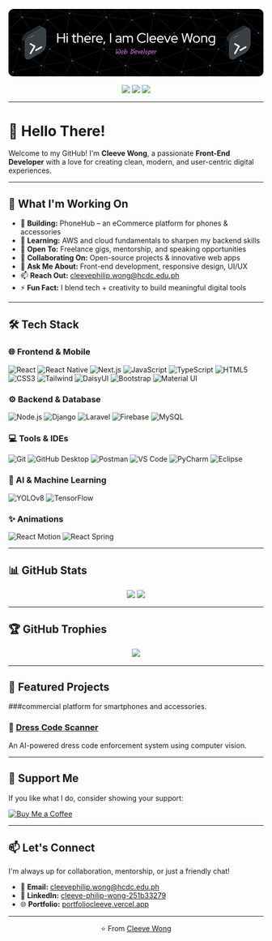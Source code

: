 ![Header](./assets/header.png)

<p align="center">
  <a href="https://github.com/CleevePhilip"><img src="https://img.shields.io/github/followers/CleevePhilip?label=Follow&style=social&color=00FFFF"></a>
  <a href="https://www.linkedin.com/in/cleeve-philip-wong-251b33279/"><img src="https://img.shields.io/badge/LinkedIn-Connect-00FFFF?style=flat&logo=linkedin&logoColor=black"></a>
  <a href="https://twitter.com/YourTwitterHandle"><img src="https://img.shields.io/twitter/follow/YourTwitterHandle?style=social&color=00FFFF"></a>
</p>

---

# 👋 Hello There!

Welcome to my GitHub! I'm **Cleeve Wong**, a passionate **Front-End Developer** with a love for creating clean, modern, and user-centric digital experiences.

---

## 🚀 What I'm Working On

- 🔭 **Building:** PhoneHub – an eCommerce platform for phones & accessories  
- 🌱 **Learning:** AWS and cloud fundamentals to sharpen my backend skills  
- 🤝 **Open To:** Freelance gigs, mentorship, and speaking opportunities  
- 👯 **Collaborating On:** Open-source projects & innovative web apps  
- 💬 **Ask Me About:** Front-end development, responsive design, UI/UX  
- 📫 **Reach Out:** cleevephilip.wong@hcdc.edu.ph  
- ⚡ **Fun Fact:** I blend tech + creativity to build meaningful digital tools  

---

## 🛠️ Tech Stack

### 🌐 Frontend & Mobile

![React](https://img.shields.io/badge/React-00FFFF?style=flat&logo=react&logoColor=black)
![React Native](https://img.shields.io/badge/React_Native-00FFFF?style=flat&logo=react&logoColor=black)
![Next.js](https://img.shields.io/badge/Next.js-000000?style=flat&logo=next.js&logoColor=00FFFF)
![JavaScript](https://img.shields.io/badge/JavaScript-00FFFF?style=flat&logo=javascript&logoColor=black)
![TypeScript](https://img.shields.io/badge/TypeScript-00FFFF?style=flat&logo=typescript&logoColor=black)
![HTML5](https://img.shields.io/badge/HTML-00FFFF?style=flat&logo=html5&logoColor=black)
![CSS3](https://img.shields.io/badge/CSS-00FFFF?style=flat&logo=css3&logoColor=black)
![Tailwind](https://img.shields.io/badge/Tailwind_CSS-00FFFF?style=flat&logo=tailwind-css&logoColor=black)
![DaisyUI](https://img.shields.io/badge/DaisyUI-00FFFF?style=flat&logo=daisyui&logoColor=black)
![Bootstrap](https://img.shields.io/badge/Bootstrap-00FFFF?style=flat&logo=bootstrap&logoColor=black)
![Material UI](https://img.shields.io/badge/Material_UI-00FFFF?style=flat&logo=mui&logoColor=black)

### ⚙️ Backend & Database

![Node.js](https://img.shields.io/badge/Node.js-00FFFF?style=flat&logo=node.js&logoColor=black)
![Django](https://img.shields.io/badge/Django-00FFFF?style=flat&logo=django&logoColor=black)
![Laravel](https://img.shields.io/badge/Laravel-00FFFF?style=flat&logo=laravel&logoColor=black)
![Firebase](https://img.shields.io/badge/Firebase-00FFFF?style=flat&logo=firebase&logoColor=black)
![MySQL](https://img.shields.io/badge/MySQL-00FFFF?style=flat&logo=mysql&logoColor=black)

### 💻 Tools & IDEs

![Git](https://img.shields.io/badge/Git-00FFFF?style=flat&logo=git&logoColor=black)
![GitHub Desktop](https://img.shields.io/badge/GitHub_Desktop-00FFFF?style=flat&logo=github&logoColor=black)
![Postman](https://img.shields.io/badge/Postman-00FFFF?style=flat&logo=postman&logoColor=black)
![VS Code](https://img.shields.io/badge/VS_Code-00FFFF?style=flat&logo=visual-studio-code&logoColor=black)
![PyCharm](https://img.shields.io/badge/PyCharm-00FFFF?style=flat&logo=pycharm&logoColor=black)
![Eclipse](https://img.shields.io/badge/Eclipse-00FFFF?style=flat&logo=eclipse&logoColor=black)

### 🤖 AI & Machine Learning

![YOLOv8](https://img.shields.io/badge/YOLOv8-00FFFF?style=flat&logo=ultralytics&logoColor=black)
![TensorFlow](https://img.shields.io/badge/TensorFlow-00FFFF?style=flat&logo=tensorflow&logoColor=black)

### ✨ Animations

![React Motion](https://img.shields.io/badge/React_Motion-00FFFF?style=flat&logo=react&logoColor=black)
![React Spring](https://img.shields.io/badge/React_Spring-00FFFF?style=flat&logo=react&logoColor=black)

---

## 📊 GitHub Stats

<p align="center">
  <img src="https://github-readme-stats.vercel.app/api?username=CleevePhilip&show_icons=true&theme=merko&bg_color=00FFFF22&text_color=00FFFF&icon_color=00FFFF" width="48%" />
  <img src="https://github-readme-stats.vercel.app/api/top-langs/?username=CleevePhilip&layout=compact&theme=merko&bg_color=00FFFF22&text_color=00FFFF&icon_color=00FFFF" width="48%" />
</p>

---

## 🏆 GitHub Trophies

<p align="center">
  <img src="https://github-profile-trophy.vercel.app/?username=CleevePhilip&theme=algolia&no-frame=true&title_color=00FFFF&icon_color=00FFFF" />
</p>

---

## 🚩 Featured Projects

###commercial platform for smartphones and accessories.

### 🤖 [Dress Code Scanner](https://github.com/CleevePhilip/DresScan)

An AI-powered dress code enforcement system using computer vision.

---

## 💖 Support Me

If you like what I do, consider showing your support:

[![Buy Me a Coffee](https://img.shields.io/badge/Buy_Me_a_Coffee-00FFFF?style=for-the-badge&logo=buy-me-a-coffee&logoColor=black)](https://www.buymeacoffee.com/yourusername)

---

## 📫 Let's Connect

I'm always up for collaboration, mentorship, or just a friendly chat!

- 📧 **Email:** cleevephilip.wong@hcdc.edu.ph  
- 💼 **LinkedIn:** [cleeve-philip-wong-251b33279](https://www.linkedin.com/in/cleeve-philip-wong-251b33279/)  
- 🌐 **Portfolio:** [portfoliocleeve.vercel.app](https://portfoliocleeve.vercel.app)

---

<p align="center">
  ⭐️ From <a href="https://github.com/CleevePhilip">Cleeve Wong</a>
</p>
